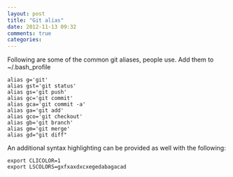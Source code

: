```yaml
---
layout: post
title: "Git alias"
date: 2012-11-13 09:32
comments: true
categories: 
---
```


Following are some of the common git aliases, people use. Add them to ~/.bash_profile

```
alias g='git'
alias gst='git status'
alias gs='git push'
alias gc='git commit'
alias gca='git commit -a'
alias ga='git add'
alias gco='git checkout'
alias gb='git branch'
alias gm='git merge'
alias gd="git diff"
```


An additional syntax highlighting can be provided as well with the following:

```
export CLICOLOR=1
export LSCOLORS=gxfxaxdxcxegedabagacad
```
